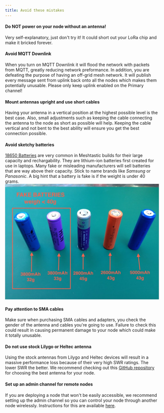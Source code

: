 ```yaml
---
title: Avoid these mistakes
---
```


#### Do NOT power on your node without an antenna!
   Very self-explanatory, just don't try it! It could short out your LoRa chip and make it bricked forever.

#### Avoid MQTT Downlink
   When you turn on MQTT Downlink it will flood the network with packets from MQTT, greatly reducing network preformance. In addition, you are defeating the purpose of having an off-grid mesh network. It will publish every message sent from uplink back onto all the nodes which makes them potentially unusable. Please only keep uplink enabled on the Primary channel!

#### Mount antennas upright and use short cables
   Having your antenna in a vertical position at the highest possible level is the best case. Also, small adjustments such as keeping the cable connecting the antenna to the node as short as possible will help. Keeping the cable vertical and not bent to the best ability will ensure you get the best connection possible.

#### Avoid sketchy batteries
   [18650 Batteries](https://en.wikipedia.org/wiki/18650_battery) are very common in Meshtastic builds for their large capacity and rechargability. They are lithium-ion batteries first created for use in laptops. Many fake or misleading manufacturers will sell batteries that are way above their capacity. Stick to name brands like *Samsung* or *Panasonic*. A big hint that a battery is fake is if the weight is under 40 grams.
   ![Fake 18650 Batteries](/assets/images/batteries.png)

#### Pay attention to SMA cables
   Make sure when purchasing SMA cables and adapters, you check the gender of the antenna and cables you're going to use. Failure to check this could result in causing permanent damage to your node which could make it totally unusable.

#### Do not use stock Lilygo or Heltec antenna
   Using the stock antennas from Lilygo and Heltec devices will result in a massive performance loss because of their very high SWR ratings. The lower SWR the better. We recommend checking out this [GitHub repository](https://github.com/meshtastic/antenna-reports) for choosing the best antenna for your node.

#### Set up an admin channel for remote nodes
   If you are deploying a node that won't be easily accessible, we recommend setting up the admin channel so you can control your node through another node wirelessly. Instructions for this are available [here](https://meshtastic.org/docs/configuration/remote-admin/).